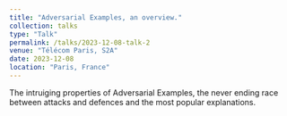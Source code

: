```yaml
---
title: "Adversarial Examples, an overview."
collection: talks
type: "Talk"
permalink: /talks/2023-12-08-talk-2
venue: "Télécom Paris, S2A"
date: 2023-12-08
location: "Paris, France"
---
```


The intruiging properties of Adversarial Examples, the never ending race between attacks and defences and the most popular explanations. 
